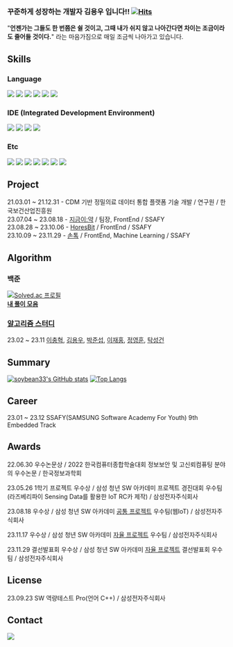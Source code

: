 ### 꾸준하게 성장하는 개발자 김용우 입니다!! [![Hits](https://hits.seeyoufarm.com/api/count/incr/badge.svg?url=https%3A%2F%2Fgithub.com%2Fsoybean33&count_bg=%2379C83D&title_bg=%23555555&icon=github.svg&icon_color=%23E7E7E7&title=GitHub&edge_flat=false)](https://github.com/soybean33)  

"**언젠가는 그들도 한 번쯤은 쉴 것이고, 그때 내가 쉬지 않고 나아간다면 차이는 조금이라도 줄어들 것이다.**" 라는 마음가짐으로 매일 조금씩 나아가고 있습니다.

## Skills
### Language
<a href = "https://github.com/soybean33"> <img src="https://img.shields.io/badge/C++-00599C.svg?style=flat-square&logo=c%2B%2B&logoColor=white"/></a>
<a href = "https://github.com/soybean33"> <img src="https://img.shields.io/badge/Python-3776AB.svg?style=flat-square&logo=Python&logoColor=white"/></a>
<a href = "https://github.com/soybean33"> <img src="https://img.shields.io/badge/Go-00ADD8.svg?style=flat-square&logo=Go&logoColor=white"/></a>
<a href = "https://github.com/soybean33"> <img src="https://img.shields.io/badge/Kotlin-7F52FF.svg?style=flat-square&logo=Kotlin&logoColor=white"/></a>
<a href = "https://github.com/soybean33"> <img src="https://img.shields.io/badge/C-A8B9CC.svg?style=flat-square&logo=C&logoColor=white"/></a>
<a href = "https://github.com/soybean33"> <img src="https://img.shields.io/badge/Java-437291.svg?style=flat-square&logo=OpenJDK&logoColor=white"/></a>

### IDE (Integrated Development Environment)
<a href = "https://github.com/soybean33"> <img src="https://img.shields.io/badge/Visual Studio-5C2D91.svg?style=flat-square&logo=Visual Studio&logoColor=white"/></a>
<a href = "https://github.com/soybean33"> <img src="https://img.shields.io/badge/Visual Studio Code-007ACC.svg?style=flat-square&logo=Visual Studio Code&logoColor=white"/></a>
<a href = "https://github.com/soybean33"> <img src="https://img.shields.io/badge/Android Studio-3DDC84.svg?style=flat-square&logo=Android Studio&logoColor=white"/></a>
<a href = "https://github.com/soybean33"> <img src="https://img.shields.io/badge/PyCharm-000000.svg?style=flat-square&logo=PyCharm&logoColor=white"/></a>

### Etc
<a href = "https://github.com/soybean33"> <img src="https://img.shields.io/badge/MariaDB-003545.svg?style=flat-square&logo=mariadb&logoColor=white"/></a>
<a href = "https://github.com/soybean33"> <img src="https://img.shields.io/badge/MySQL-4479A1.svg?style=flat-square&logo=mysql&logoColor=white"/></a>
<a href = "https://github.com/soybean33"> <img src="https://img.shields.io/badge/Linux-FCC624.svg?style=flat-square&logo=Linux&logoColor=white"/></a>
<a href = "https://github.com/soybean33"> <img src="https://img.shields.io/badge/Ubuntu-E95420.svg?style=flat-square&logo=Ubuntu&logoColor=white"/></a>
<a href = "https://github.com/soybean33"> <img src="https://img.shields.io/badge/Git-F05032.svg?style=flat-square&logo=Git&logoColor=white"/></a>
<a href = "https://github.com/soybean33"> <img src="https://img.shields.io/badge/Jira-0052CC.svg?style=flat-square&logo=Jira&logoColor=white"/></a>
<a href = "https://github.com/soybean33"> <img src="https://img.shields.io/badge/Figma-F24E1E.svg?style=flat-square&logo=Figma&logoColor=white"/></a>


## Project
21.03.01 ~ 21.12.31 - CDM 기반 정밀의료 데이터 통합 플랫폼 기술 개발 / 연구원 / 한국보건산업진흥원  
23.07.04 ~ 23.08.18 - [지금이:약](https://github.com/soybean33/EYAKPJT) / 팀장, FrontEnd / SSAFY  
23.08.28 ~ 23.10.06 - [HoresBit](https://github.com/soybean33/HORSEBITPJT) / FrontEnd / SSAFY  
23.10.09 ~ 23.11.29 - [손톡](https://github.com/soybean33/SONTOKPJT) / FrontEnd, Machine Learning / SSAFY  

## Algorithm
### 백준
[![Solved.ac
프로필](http://mazassumnida.wtf/api/v2/generate_badge?boj=soybean33)](https://solved.ac/soybean33)  
**[내 풀이 모음](https://github.com/soybean33/BAEKJOON)**  

### [알고리즘 스터디](https://github.com/soybean33/Algorithm-Study)  
23.02 ~ 23.11 [이충혁](https://github.com/chyuk98), [김용우](https://github.com/soybean33), [박준섭](https://github.com/zooonsp), [이재홍](https://github.com/h78749891), [정영훈](https://github.com/ChocoBreeze), [탁성건](https://github.com/profornnan)


## Summary
[![soybean33's GitHub stats](https://github-readme-stats.vercel.app/api?username=soybean33)](https://github.com/soybean33/github-readme-stats)
[![Top Langs](https://github-readme-stats.vercel.app/api/top-langs/?username=soybean33&layout=compact)](https://github.com/soybean33/github-readme-stats)

## Career
23.01 ~ 23.12 SSAFY(SAMSUNG Software Academy For Youth) 9th Embedded Track  

## Awards
22.06.30 우수논문상 / 2022 한국컴퓨터종합학술대회 정보보안 및 고신뢰컴퓨팅 분야의 우수논문 / 한국정보과학회  

23.05.26 1학기 프로젝트 우수상 / 삼성 청년 SW 아카데미 프로젝트 경진대회 우수팀(라즈베리파이 Sensing Data를 활용한 IoT RC카 제작) / 삼성전자주식회사  

23.08.18 우수상 / 삼성 청년 SW 아카데미 [공통 프로젝트](https://github.com/soybean33/EYAKPJT) 우수팀(웹IoT) / 삼성전자주식회사  

23.11.17 우수상 / 삼성 청년 SW 아카데미 [자율 프로젝트](https://github.com/soybean33/SONTOKPJT) 우수팀 / 삼성전자주식회사  

23.11.29 결선발표회 우수상 / 삼성 청년 SW 아카데미 [자율 프로젝트](https://github.com/soybean33/SONTOKPJT) 결선발표회 우수팀 / 삼성전자주식회사  


## License
23.09.23 SW 역량테스트 Pro(언어 C++) / 삼성전자주식회사   

## Contact

<img src="https://img.shields.io/badge/greenlife126@gamil.com-EA4335.svg?style=flat-square&logo=Gmail&logoColor=white"/></a>

<!--
**soybean33/soybean33** is a ✨ _special_ ✨ repository because its `README.md` (this file) appears on your GitHub profile.

Here are some ideas to get you started:

- 🔭 I’m currently working on ...
- 🌱 I’m currently learning ...
- 👯 I’m looking to collaborate on ...
- 🤔 I’m looking for help with ...
- 💬 Ask me about ...
- 📫 How to reach me: ...
- 😄 Pronouns: ...
- ⚡ Fun fact: ...
-->

